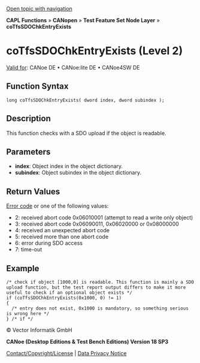 [Open topic with navigation](../../../../../../CANoeDEFamily.htm#Topics/CAPLFunctions/CANopen/NodeLayerTFS/Functions/CAPLfunctionCoTfsSdoChkEntryExists.md)

**CAPL Functions** » **CANopen** » **Test Feature Set Node Layer** » **coTfsSDOChkEntryExists**

# coTfsSDOChkEntryExists (Level 2)

[Valid for](../../../../Shared/FeatureAvailability.md): CANoe DE • CANoe:lite DE • CANoe4SW DE

## Function Syntax

```plaintext
long coTfsSDOChkEntryExists( dword index, dword subindex );
```

## Description

This function checks with a SDO upload if the object is readable.

## Parameters

- **index**: Object index in the object dictionary.
- **subindex**: Object subindex in the object dictionary.

## Return Values

[Error code](../CAPLfunctionsCANopenNLTFSErrorCodes.md) or one of the following values:

- 2: received abort code 0x06010001 (attempt to read a write only object)
- 3: received abort code 0x06090011, 0x06020000 or 0x08000000
- 4: received an unexpected abort code
- 5: received more than one abort code
- 6: error during SDO access
- 7: time-out

## Example

```plaintext
/* check if object [1000,0] is readable. This function is mainly a SDO upload function, but the test report output differs to make it more useful to check if an optional object exists */
if (coTfsSDOChkEntryExists(0x1000, 0) != 1)
{
  /* entry does not exist, 0x1000 is mandatory, so something serious is wrong here */
} /* if */
```

© Vector Informatik GmbH

**CANoe (Desktop Editions & Test Bench Editions) Version 18 SP3**

[Contact/Copyright/License](../../../../Shared/ContactCopyrightLicense.md) | [Data Privacy Notice](https://www.vector.com/int/en/company/get-info/privacy-policy/)